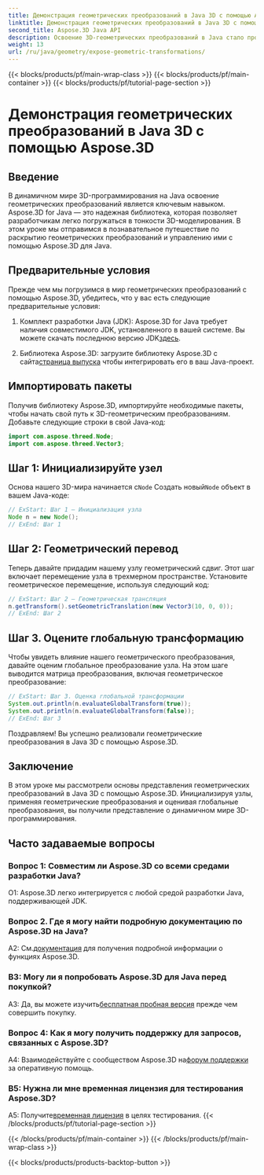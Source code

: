 ```yaml
---
title: Демонстрация геометрических преобразований в Java 3D с помощью Aspose.3D
linktitle: Демонстрация геометрических преобразований в Java 3D с помощью Aspose.3D
second_title: Aspose.3D Java API
description: Освоение 3D-геометрических преобразований в Java стало проще с помощью Aspose.3D. Научитесь манипулировать узлами, применять преобразования и оценивать глобальные преобразования.
weight: 13
url: /ru/java/geometry/expose-geometric-transformations/
---
```


{{< blocks/products/pf/main-wrap-class >}}
{{< blocks/products/pf/main-container >}}
{{< blocks/products/pf/tutorial-page-section >}}

# Демонстрация геометрических преобразований в Java 3D с помощью Aspose.3D

## Введение

В динамичном мире 3D-программирования на Java освоение геометрических преобразований является ключевым навыком. Aspose.3D for Java — это надежная библиотека, которая позволяет разработчикам легко погружаться в тонкости 3D-моделирования. В этом уроке мы отправимся в познавательное путешествие по раскрытию геометрических преобразований и управлению ими с помощью Aspose.3D для Java.

## Предварительные условия

Прежде чем мы погрузимся в мир геометрических преобразований с помощью Aspose.3D, убедитесь, что у вас есть следующие предварительные условия:

1.  Комплект разработки Java (JDK): Aspose.3D for Java требует наличия совместимого JDK, установленного в вашей системе. Вы можете скачать последнюю версию JDK[здесь](https://www.oracle.com/java/technologies/javase-downloads.html).

2.  Библиотека Aspose.3D: загрузите библиотеку Aspose.3D с сайта[страница выпуска](https://releases.aspose.com/3d/java/) чтобы интегрировать его в ваш Java-проект.

## Импортировать пакеты

Получив библиотеку Aspose.3D, импортируйте необходимые пакеты, чтобы начать свой путь к 3D-геометрическим преобразованиям. Добавьте следующие строки в свой Java-код:

```java
import com.aspose.threed.Node;
import com.aspose.threed.Vector3;
```

## Шаг 1: Инициализируйте узел

 Основа нашего 3D-мира начинается с`Node` Создать новый`Node` объект в вашем Java-коде:

```java
// ExStart: Шаг 1 — Инициализация узла
Node n = new Node();
// ExEnd: Шаг 1
```

## Шаг 2: Геометрический перевод

Теперь давайте придадим нашему узлу геометрический сдвиг. Этот шаг включает перемещение узла в трехмерном пространстве. Установите геометрическое перемещение, используя следующий код:

```java
// ExStart: Шаг 2 — Геометрическая трансляция
n.getTransform().setGeometricTranslation(new Vector3(10, 0, 0));
// ExEnd: Шаг 2
```

## Шаг 3. Оцените глобальную трансформацию

Чтобы увидеть влияние нашего геометрического преобразования, давайте оценим глобальное преобразование узла. На этом шаге выводится матрица преобразования, включая геометрическое преобразование:

```java
// ExStart: Шаг 3. Оценка глобальной трансформации
System.out.println(n.evaluateGlobalTransform(true));
System.out.println(n.evaluateGlobalTransform(false));
// ExEnd: Шаг 3
```

Поздравляем! Вы успешно реализовали геометрические преобразования в Java 3D с помощью Aspose.3D.

## Заключение

В этом уроке мы рассмотрели основы представления геометрических преобразований в Java 3D с помощью Aspose.3D. Инициализируя узлы, применяя геометрические преобразования и оценивая глобальные преобразования, вы получили представление о динамичном мире 3D-программирования.

## Часто задаваемые вопросы

### Вопрос 1: Совместим ли Aspose.3D со всеми средами разработки Java?

О1: Aspose.3D легко интегрируется с любой средой разработки Java, поддерживающей JDK.

### Вопрос 2. Где я могу найти подробную документацию по Aspose.3D на Java?

 A2: См.[документация](https://reference.aspose.com/3d/java/) для получения подробной информации о функциях Aspose.3D.

### В3: Могу ли я попробовать Aspose.3D для Java перед покупкой?

 A3: Да, вы можете изучить[бесплатная пробная версия](https://releases.aspose.com/) прежде чем совершить покупку.

### Вопрос 4: Как я могу получить поддержку для запросов, связанных с Aspose.3D?

 A4: Взаимодействуйте с сообществом Aspose.3D на[форум поддержки](https://forum.aspose.com/c/3d/18) за оперативную помощь.

### В5: Нужна ли мне временная лицензия для тестирования Aspose.3D?

 A5: Получите[временная лицензия](https://purchase.aspose.com/temporary-license/) в целях тестирования.
{{< /blocks/products/pf/tutorial-page-section >}}

{{< /blocks/products/pf/main-container >}}
{{< /blocks/products/pf/main-wrap-class >}}

{{< blocks/products/products-backtop-button >}}
